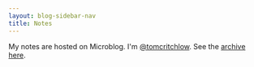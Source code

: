 ```yaml
---
layout: blog-sidebar-nav
title: Notes
---
```


My notes are hosted on Microblog. I'm [@tomcritchlow](https://micro.blog/tomcritchlow). See the [archive here](https://notes.tomcritchlow.com/archive/).

<div id="microblog"></div>

<script>

fetch("https://notes.tomcritchlow.com/feed.json")
    .then((response) => {return response.json()})
    .then((data) => {
        for(var i = 0; i <data.items.length; i++){
            var div = document.createElement("div");
            div.innerHTML = `<div>${data.items[i].date_published}</div><div>${data.items[i].content_html}</div>`;
            document.getElementById("microblog").appendChild(div);
        }
        console.log(data);
        var my_awesome_script = document.createElement('script');
        my_awesome_script.setAttribute('src','https://cdn.jsdelivr.net/gh/Blogger-Peer-Review/quotebacks@1/quoteback.js');
        document.head.appendChild(my_awesome_script);
    });

</script>